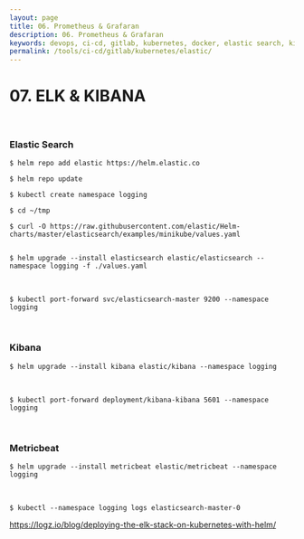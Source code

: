 ```yaml
---
layout: page
title: 06. Prometheus & Grafaran
description: 06. Prometheus & Grafaran
keywords: devops, ci-cd, gitlab, kubernetes, docker, elastic search, kibana
permalink: /tools/ci-cd/gitlab/kubernetes/elastic/
---
```


# 07. ELK & KIBANA

<br/>

### Elastic Search

```
$ helm repo add elastic https://helm.elastic.co

$ helm repo update

$ kubectl create namespace logging

$ cd ~/tmp

$ curl -O https://raw.githubusercontent.com/elastic/Helm-charts/master/elasticsearch/examples/minikube/values.yaml


$ helm upgrade --install elasticsearch elastic/elasticsearch --namespace logging -f ./values.yaml

```

<br/>

```
$ kubectl port-forward svc/elasticsearch-master 9200 --namespace logging
```

<br/>

### Kibana

```
$ helm upgrade --install kibana elastic/kibana --namespace logging
```

<br/>

```
$ kubectl port-forward deployment/kibana-kibana 5601 --namespace logging
```

<br/>

### Metricbeat

```
$ helm upgrade --install metricbeat elastic/metricbeat --namespace logging
```

<br/>

```
$ kubectl --namespace logging logs elasticsearch-master-0
```

https://logz.io/blog/deploying-the-elk-stack-on-kubernetes-with-helm/

<!--

<br/>

### Fluent-bit

https://docs.fluentbit.io/manual/installation/kubernetes

```

$ helm repo add fluent https://fluent.github.io/helm-charts

$ helm install fluent-bit fluent/fluent-bit


```
-->

